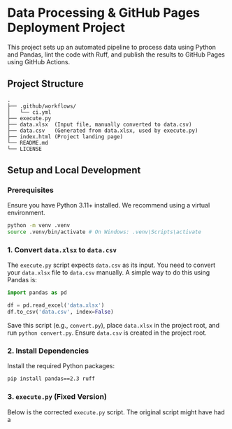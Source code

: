 # Data Processing & GitHub Pages Deployment Project

This project sets up an automated pipeline to process data using Python and Pandas, lint the code with Ruff, and publish the results to GitHub Pages using GitHub Actions.

## Project Structure

```
.
├── .github/workflows/
│   └── ci.yml
├── execute.py
├── data.xlsx  (Input file, manually converted to data.csv)
├── data.csv   (Generated from data.xlsx, used by execute.py)
├── index.html (Project landing page)
└── README.md
└── LICENSE
```

## Setup and Local Development

### Prerequisites

Ensure you have Python 3.11+ installed. We recommend using a virtual environment.

```bash
python -m venv .venv
source .venv/bin/activate # On Windows: .venv\Scripts\activate
```

### 1. Convert `data.xlsx` to `data.csv`

The `execute.py` script expects `data.csv` as its input. You need to convert your `data.xlsx` file to `data.csv` manually. A simple way to do this using Pandas is:

```python
import pandas as pd

df = pd.read_excel('data.xlsx')
df.to_csv('data.csv', index=False)
```

Save this script (e.g., `convert.py`), place `data.xlsx` in the project root, and run `python convert.py`. Ensure `data.csv` is created in the project root.

### 2. Install Dependencies

Install the required Python packages:

```bash
pip install pandas==2.3 ruff
```

### 3. `execute.py` (Fixed Version)

Below is the corrected `execute.py` script. The original script might have had a 